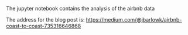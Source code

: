 The jupyter notebook contains the analysis of the airbnb data

The address for the blog post is: https://medium.com/@jbarlowk/airbnb-coast-to-coast-735316646868